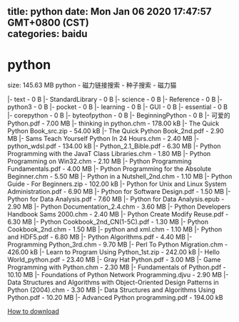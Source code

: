 
title: python
date: Mon Jan 06 2020 17:47:57 GMT+0800 (CST)    
categories: baidu
---

# python
size: 145.63 MB
 python - 磁力链接搜索 - 种子搜索 - 磁力猫
 
|- text - 0 B
|- StandardLibrary - 0 B
|- science - 0 B
|- Reference - 0 B
|- python3 - 0 B
|- pocket - 0 B
|- learning - 0 B
|- GUI - 0 B
|- essential - 0 B
|- corepython - 0 B
|- byteofpython - 0 B
|- BeginningPython - 0 B
|- 可爱的Python.pdf - 7.00 MB
|- thinking in python.chm - 178.00 kB
|- The Quick Python Book_src.zip - 54.00 kB
|- The Quick Python Book_2nd.pdf - 2.90 MB
|- Sams Teach Yourself Python In 24 Hours.chm - 2.40 MB
|- python_wdsl.pdf - 134.00 kB
|- Python_2.1_Bible.pdf - 6.30 MB
|- Python Programming with the JavaT Class Libraries.chm - 1.80 MB
|- Python Programming on Win32.chm - 2.10 MB
|- Python Programming Fundamentals.pdf - 4.00 MB
|- Python Programming for the Absolute Beginner.chm - 5.50 MB
|- Python in a Nutshell_2nd.chm - 1.10 MB
|- Python Guide - For Beginners.zip - 102.00 kB
|- Python for Unix and Linux System Administration.pdf - 6.90 MB
|- Python for Software Design.pdf - 1.50 MB
|- Python for Data Analysis.pdf - 7.60 MB
|- Python for Data Analysis.epub - 2.90 MB
|- Python Documentation_2.4.chm - 3.60 MB
|- Python Developers Handbook Sams 2000.chm - 2.40 MB
|- Python Create Modify Reuse.pdf - 6.30 MB
|- Python Cookbook_2nd_CN(1-5C).pdf - 1.30 MB
|- Python Cookbook_2nd.chm - 1.50 MB
|- python and xml.chm - 1.10 MB
|- Python and HDF5.pdf - 6.80 MB
|- Python Algorithms.pdf - 4.40 MB
|- Programming Python_3rd.chm - 9.70 MB
|- Perl To Python Migration.chm - 426.00 kB
|- Learn to Program Using Python_1st.zip - 242.00 kB
|- Hello World_python.pdf - 23.40 MB
|- Gray Hat Python.pdf - 3.00 MB
|- Game Programming with Python.chm - 2.30 MB
|- Fundamentals of Python.pdf - 10.10 MB
|- Foundations of Python Network Programming.djvu - 2.90 MB
|- Data Structures and Algorithms with Object-Oriented Design Patterns in Python (2004).chm - 3.30 MB
|- Data Structures and Algorithms Using Python.pdf - 10.20 MB
|- Advanced Python programming.pdf - 194.00 kB

[How to download](https://bpcam.bemobtrk.com/go/2ceec3aa-1ca2-46d6-b9ff-aaa5c184517c?jno=3504)